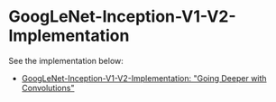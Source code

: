 # GoogLeNet-Inception-V1-V2-Implementation

See the implementation below: 

- [GoogLeNet-Inception-V1-V2-Implementation: "Going Deeper with Convolutions"](https://github.com/nordengt/GoogLeNet-Inception-V1-V2-Implementation)